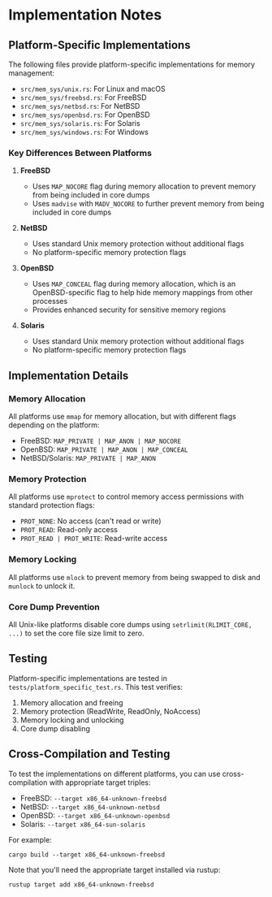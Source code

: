 # Implementation Notes

## Platform-Specific Implementations

The following files provide platform-specific implementations for memory management:

- `src/mem_sys/unix.rs`: For Linux and macOS
- `src/mem_sys/freebsd.rs`: For FreeBSD
- `src/mem_sys/netbsd.rs`: For NetBSD
- `src/mem_sys/openbsd.rs`: For OpenBSD
- `src/mem_sys/solaris.rs`: For Solaris
- `src/mem_sys/windows.rs`: For Windows

### Key Differences Between Platforms

1. **FreeBSD**
   - Uses `MAP_NOCORE` flag during memory allocation to prevent memory from being included in core dumps
   - Uses `madvise` with `MADV_NOCORE` to further prevent memory from being included in core dumps

2. **NetBSD**
   - Uses standard Unix memory protection without additional flags
   - No platform-specific memory protection flags

3. **OpenBSD**
   - Uses `MAP_CONCEAL` flag during memory allocation, which is an OpenBSD-specific flag to help hide memory mappings from other processes
   - Provides enhanced security for sensitive memory regions

4. **Solaris**
   - Uses standard Unix memory protection without additional flags
   - No platform-specific memory protection flags

## Implementation Details

### Memory Allocation

All platforms use `mmap` for memory allocation, but with different flags depending on the platform:

- FreeBSD: `MAP_PRIVATE | MAP_ANON | MAP_NOCORE`
- OpenBSD: `MAP_PRIVATE | MAP_ANON | MAP_CONCEAL`
- NetBSD/Solaris: `MAP_PRIVATE | MAP_ANON`

### Memory Protection

All platforms use `mprotect` to control memory access permissions with standard protection flags:

- `PROT_NONE`: No access (can't read or write)
- `PROT_READ`: Read-only access
- `PROT_READ | PROT_WRITE`: Read-write access

### Memory Locking

All platforms use `mlock` to prevent memory from being swapped to disk and `munlock` to unlock it.

### Core Dump Prevention

All Unix-like platforms disable core dumps using `setrlimit(RLIMIT_CORE, ...)` to set the core file size limit to zero.

## Testing

Platform-specific implementations are tested in `tests/platform_specific_test.rs`. This test verifies:

1. Memory allocation and freeing
2. Memory protection (ReadWrite, ReadOnly, NoAccess)
3. Memory locking and unlocking
4. Core dump disabling

## Cross-Compilation and Testing

To test the implementations on different platforms, you can use cross-compilation with appropriate target triples:

- FreeBSD: `--target x86_64-unknown-freebsd`
- NetBSD: `--target x86_64-unknown-netbsd`
- OpenBSD: `--target x86_64-unknown-openbsd`
- Solaris: `--target x86_64-sun-solaris`

For example:
```
cargo build --target x86_64-unknown-freebsd
```

Note that you'll need the appropriate target installed via rustup:
```
rustup target add x86_64-unknown-freebsd
```